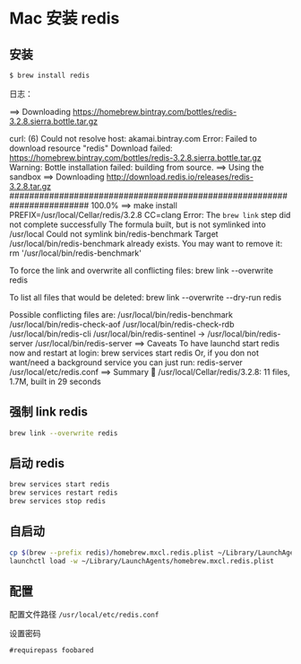 # Mac 安装 redis

## 安装

```sh
$ brew install redis
```

日志：

==> Downloading https://homebrew.bintray.com/bottles/redis-3.2.8.sierra.bottle.tar.gz

curl: (6) Could not resolve host: akamai.bintray.com
Error: Failed to download resource "redis"
Download failed: https://homebrew.bintray.com/bottles/redis-3.2.8.sierra.bottle.tar.gz
Warning: Bottle installation failed: building from source.
==> Using the sandbox
==> Downloading http://download.redis.io/releases/redis-3.2.8.tar.gz
######################################################################## 100.0%
==> make install PREFIX=/usr/local/Cellar/redis/3.2.8 CC=clang
Error: The `brew link` step did not complete successfully
The formula built, but is not symlinked into /usr/local
Could not symlink bin/redis-benchmark
Target /usr/local/bin/redis-benchmark
already exists. You may want to remove it:
  rm '/usr/local/bin/redis-benchmark'

To force the link and overwrite all conflicting files:
  brew link --overwrite redis

To list all files that would be deleted:
  brew link --overwrite --dry-run redis

Possible conflicting files are:
/usr/local/bin/redis-benchmark
/usr/local/bin/redis-check-aof
/usr/local/bin/redis-check-rdb
/usr/local/bin/redis-cli
/usr/local/bin/redis-sentinel -> /usr/local/bin/redis-server
/usr/local/bin/redis-server
==> Caveats
To have launchd start redis now and restart at login:
  brew services start redis
Or, if you don not want/need a background service you can just run:
  redis-server /usr/local/etc/redis.conf
==> Summary
🍺  /usr/local/Cellar/redis/3.2.8: 11 files, 1.7M, built in 29 seconds


## 强制 link redis

```sh
brew link --overwrite redis
```

## 启动 redis

```sh
brew services start redis
brew services restart redis
brew services stop redis
```

## 自启动

```sh
cp $(brew --prefix redis)/homebrew.mxcl.redis.plist ~/Library/LaunchAgents/
launchctl load -w ~/Library/LaunchAgents/homebrew.mxcl.redis.plist
```

## 配置

配置文件路径  `/usr/local/etc/redis.conf`

设置密码

```
#requirepass foobared  
```
